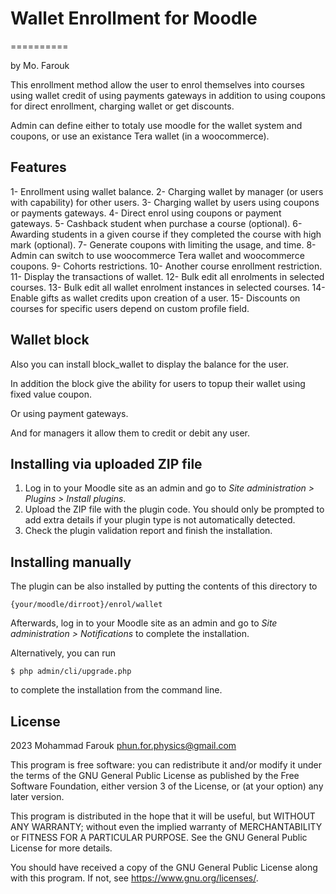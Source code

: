 # Wallet Enrollment for Moodle #
==========

by Mo. Farouk

This enrollment method allow the user to enrol themselves into courses using wallet credit of using payments gateways in addition to using coupons for direct enrollment, charging wallet or get discounts.

Admin can define either to totaly use moodle for the wallet system and coupons, or use an existance Tera wallet (in a woocommerce).

## Features ##

1- Enrollment using wallet balance.
2- Charging wallet by manager (or users with capability) for other users.
3- Charging wallet by users using coupons or payments gateways.
4- Direct enrol using coupons or payment gateways.
5- Cashback student when purchase a course (optional).
6- Awarding students in a given course if they completed the course with high mark (optional).
7- Generate coupons with limiting the usage, and time.
8- Admin can switch to use woocommerce Tera wallet and woocommerce coupons.
9- Cohorts restrictions.
10- Another course enrollment restriction.
11- Display the transactions of wallet.
12- Bulk edit all enrolments in selected courses.
13- Bulk edit all wallet enrolment instances in selected courses.
14- Enable gifts as wallet credits upon creation of a user.
15- Discounts on courses for specific users depend on custom profile field.

## Wallet block ##

Also you can install block_wallet to display the balance for the user.

In addition the block give the ability for users to topup their wallet using fixed value coupon.

Or using payment gateways.

And for managers it allow them to credit or debit any user.

## Installing via uploaded ZIP file ##

1. Log in to your Moodle site as an admin and go to _Site administration >
   Plugins > Install plugins_.
2. Upload the ZIP file with the plugin code. You should only be prompted to add
   extra details if your plugin type is not automatically detected.
3. Check the plugin validation report and finish the installation.

## Installing manually ##

The plugin can be also installed by putting the contents of this directory to

    {your/moodle/dirroot}/enrol/wallet

Afterwards, log in to your Moodle site as an admin and go to _Site administration >
Notifications_ to complete the installation.

Alternatively, you can run

    $ php admin/cli/upgrade.php

to complete the installation from the command line.

## License ##

2023 Mohammad Farouk <phun.for.physics@gmail.com>

This program is free software: you can redistribute it and/or modify it under
the terms of the GNU General Public License as published by the Free Software
Foundation, either version 3 of the License, or (at your option) any later
version.

This program is distributed in the hope that it will be useful, but WITHOUT ANY
WARRANTY; without even the implied warranty of MERCHANTABILITY or FITNESS FOR A
PARTICULAR PURPOSE.  See the GNU General Public License for more details.

You should have received a copy of the GNU General Public License along with
this program.  If not, see <https://www.gnu.org/licenses/>.
